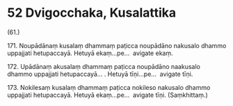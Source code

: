 

# 52 Dvigocchaka, Kusalattika


(61.)

171\. Noupādānaṃ kusalaṃ dhammaṃ paṭicca noupādāno nakusalo dhammo uppajjati hetupaccayā. Hetuyā ekaṃ…pe…  avigate ekaṃ.

172\. Upādānaṃ akusalaṃ dhammaṃ paṭicca noupādāno naakusalo dhammo uppajjati hetupaccayā… . Hetuyā tīṇi…pe…  avigate tīṇi.

173\. Nokilesaṃ kusalaṃ dhammaṃ paṭicca nokileso nakusalo dhammo uppajjati hetupaccayā. Hetuyā ekaṃ…pe…  avigate tīṇi. (Saṃkhittaṃ.)




